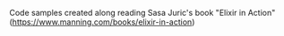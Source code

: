 Code samples created along reading Sasa Juric's book "Elixir in Action" (https://www.manning.com/books/elixir-in-action) 
